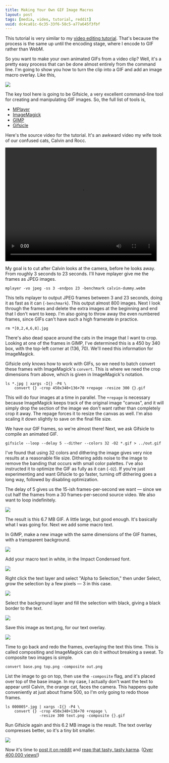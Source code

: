 ```yaml
---
title: Making Your Own GIF Image Macros
layout: post
tags: [media, video, tutorial, reddit]
uuid: dc4ca81c-6c35-33f6-58c5-a77a645f3fbf
---
```


This tutorial is very similar to my [video editing tutorial][vtut].
That's because the process is the same up until the encoding stage,
where I encode to GIF rather than WebM.

So you want to make your own animated GIFs from a video clip? Well,
it's a pretty easy process that can be done almost entirely from the
command line. I'm going to show you how to turn the clip into a GIF
and add an image macro overlay. Like this,

![](https://s3.amazonaws.com/nullprogram/calvin/calvin-macro.gif)

The key tool here is going to be Gifsicle, a very excellent
command-line tool for creating and manipulating GIF images. So, the
full list of tools is,

  * [MPlayer](http://www.mplayerhq.hu/)
  * [ImageMagick](http://www.imagemagick.org/)
  * [GIMP](http://www.gimp.org/)
  * [Gifsicle](http://www.lcdf.org/gifsicle/)

Here's the source video for the tutorial. It's an awkward video my
wife took of our confused cats, Calvin and Rocc.

<video src="https://s3.amazonaws.com/nullprogram/calvin/calvin-dummy.webm"
       width="480" height="360" controls="controls">
</video>

My goal is to cut after Calvin looks at the camera, before he looks
away. From roughly 3 seconds to 23 seconds. I'll have mplayer give me
the frames as JPEG images.

    mplayer -vo jpeg -ss 3 -endpos 23 -benchmark calvin-dummy.webm

This tells mplayer to output JPEG frames between 3 and 23 seconds,
doing it as fast as it can (`-benchmark`). This output almost 800
images. Next I look through the frames and delete the extra images at
the beginning and end that I don't want to keep. I'm also going to
throw away the even numbered frames, since GIFs can't have such a high
framerate in practice.

    rm *[0,2,4,6,8].jpg

There's also dead space around the cats in the image that I want to
crop. Looking at one of the frames in GIMP, I've determined this is a
450 by 340 box, with the top-left corner at (136, 70). We'll need
this information for ImageMagick.

Gifsicle only knows how to work with GIFs, so we need to batch convert
these frames with ImageMagick's `convert`. This is where we need the
crop dimensions from above, which is given in ImageMagick's notation.

    ls *.jpg | xargs -I{} -P4 \
        convert {} -crop 450x340+136+70 +repage -resize 300 {}.gif

This will do four images at a time in parallel. The `+repage` is
necessary because ImageMagick keeps track of the original image
"canvas", and it will simply drop the section of the image we don't
want rather than completely crop it away. The repage forces it to
resize the canvas as well. I'm also scaling it down slightly to save
on the final file size.

We have our GIF frames, so we're almost there! Next, we ask Gifsicle
to compile an animated GIF.

    gifsicle --loop --delay 5 --dither --colors 32 -O2 *.gif > ../out.gif

I've found that using 32 colors and dithering the image gives very
nice results at a reasonable file size. Dithering adds noise to the
image to remove the banding that occurs with small color palettes.
I've also instructed it to optimize the GIF as fully as it can
(`-O2`). If you're just experimenting and want Gifsicle to go faster,
turning off dithering goes a long way, followed by disabling
optimization.

The delay of 5 gives us the 15-ish frames-per-second we want — since
we cut half the frames from a 30 frames-per-second source video. We
also want to loop indefinitely.

![](https://s3.amazonaws.com/nullprogram/calvin/calvin-dummy.gif)

The result is this 6.7 MB GIF. A little large, but good enough. It's
basically what I was going for. Next we add some macro text.

In GIMP, make a new image with the same dimensions of the GIF frames,
with a transparent background.

![](/img/gif-tutorial/blank.png)

Add your macro text in white, in the Impact Condensed font.

![](/img/gif-tutorial/text1.png)

Right click the text layer and select "Alpha to Selection," then under
Select, grow the selection by a few pixels — 3 in this case.

![](/img/gif-tutorial/text2.png)

Select the background layer and fill the selection with black, giving
a black border to the text.

![](/img/gif-tutorial/text3.png)

Save this image as text.png, for our text overlay.

![](/img/gif-tutorial/text.png)

Time to go back and redo the frames, overlaying the text this
time. This is called compositing and ImageMagick can do it without
breaking a sweat. To composite two images is simple.

    convert base.png top.png -composite out.png

List the image to go on top, then use the `-composite` flag, and it's
placed over top of the base image. In my case, I actually don't want
the text to appear until Calvin, the orange cat, faces the camera.
This happens quite conveniently at just about frame 500, so I'm only
going to redo those frames.

    ls 000005*.jpg | xargs -I{} -P4 \
        convert {} -crop 450x340+136+70 +repage \
                   -resize 300 text.png -composite {}.gif

Run Gifsicle again and this 6.2 MB image is the result. The text
overlay compresses better, so it's a tiny bit smaller.

![](https://s3.amazonaws.com/nullprogram/calvin/calvin-macro.gif)

Now it's time to [post it on reddit][reddit1] and
[reap that tasty, tasty karma][reddit2].
([Over 400,000 views!][imgur])


[vtut]: /blog/2011/11/28/
[reddit1]: http://www.reddit.com/r/funny/comments/s481d/
[reddit2]: http://www.reddit.com/r/lolcats/comments/s47qa/
[imgur]: http://imgur.com/2WhBf
